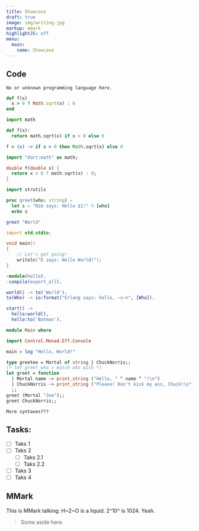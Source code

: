 ```yaml
---
title: Showcase
draft: true
image: img/writing.jpg
markup: mmark
highlightJS: off
menu:
  main:
    name: Showcase
---
```


## Code

```
No or unknown programming language here.
```

```ruby
def f(x)
  x > 0 ? Math.sqrt(x) : 0
end
```

```python
import math

def f(x):
  return math.sqrt(x) if x > 0 else 0
```

```coffee
f = (x) -> if x > 0 then Math.sqrt(x) else 0
```

```dart
import "dart:math" as math;

double f(double x) {
  return x > 0 ? math.sqrt(x) : 0;
}
```

```nim
import strutils

proc greet(who: string) =
  let s = "Nim says: Hello $1!" % [who]
  echo s

greet "World"
```

```d
import std.stdio;

void main()
{
    // Let's get going!
    writeln("D says: Hello World!");
}
```

```erlang
-module(hello).
-compile(export_all).

world() -> to('World').
to(Who) -> io:format("Erlang says: hello, ~s~n", [Who]).

start() ->
  hello:world(),
  hello:to('Batman').
```

```hs
module Main where

import Control.Monad.Eff.Console

main = log "Hello, World!"
```

```ocaml
type greetee = Mortal of string | ChuckNorris;;
(* let greet who = match who with *)
let greet = function
  | Mortal name -> print_string ("Hello, " ^ name ^ "!\n")
  | ChuckNorris -> print_string ("Please! Don't kick my ass, Chuck!\n")
  ;;
greet (Mortal "Joe");;
greet ChuckNorris;;
```

```
More syntaxes???
```

## Tasks:

- [ ] Taks 1
- [ ] Taks 2
  - [ ] Taks 2.1
  - [ ] Taks 2.2
- [ ] Taks 3
- [ ] Taks 4

## MMark

This is MMark talking: H~2~O is a liquid. 2^10^ is 1024. Yeah.

> Some aside here.
